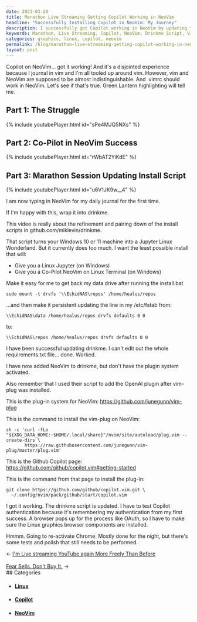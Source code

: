 ```yaml
---
date: 2023-03-28
title: Marathon Live Streaming Getting Copilot Working in NeoVim
headline: "Successfully Installing Copilot in NeoVim: My Journey"
description: I successfully got Copilot working in NeoVim by updating the drinkme script, installing vim-plug and the Copilot plug-in from Github, and testing the authentication process. Although I'm done for the night, there are still tests and polish that need to be done. Read about my journey to get Copilot working in NeoVim on my blog.
keywords: Marathon, Live Streaming, Copilot, NeoVim, Drinkme Script, Vim-Plug, Plug-in, Authentication Process, Tests, Polish, Linux, Graphics, Browser
categories: graphics, linux, copilot, neovim
permalink: /blog/marathon-live-streaming-getting-copilot-working-in-neovim/
layout: post
---
```



Copilot on NeoVim... got it working! And it's a disjointed experience because I
journal in vim and I'm all tooled up around vim. However, vim and NeoVim are
supposed to be almost indistinguishable. And .vimrc should work in NeoVim.
Let's see if that's true. Green Lantern highlighting will tell me.

## Part 1: The Struggle

{% include youtubePlayer.html id="sPe4MJQ5NXs" %}

## Part 2: Co-Pilot in NeoVim Success

{% include youtubePlayer.html id="rWbAT2YiKdE" %}

## Part 3: Marathon Session Updating Install Script

{% include youtubePlayer.html id="u6V1JK9w__4" %}

I am now typing in NeoVim for my daily journal for the first time.

If I'm happy with this, wrap it into drinkme.

This video is really about the refinement and pairing down of the install
scripts in github.com/miklevin/drinkme.

That script turns your Windows 10 or 11 machine into a Jupyter Linux
Wonderland. But it currently does too much. I want the least possible install
that will:

- Give you a Linux Jupyter (on Windows)
- Give you a Co-Pilot NeoVim on Linux Terminal (on Windows)

Make it easy for me to get back my data drive after running the install.bat

    sudo mount -t drvfs '\\EchidNAS\repos' /home/healus/repos

...and then make it persistent updating the line in my /etc/fstab from:

    \\EchidNAS\data /home/healus/repos drvfs defaults 0 0

to:

    \\EchidNAS\repos /home/healus/repos drvfs defaults 0 0

I have been successful updating drinkme. I can't edit out the whole
requirements.txt file... done. Worked.

I have now added NeoVim to drinkme, but don't have the plugin system activated.

Also remember that I used their script to add the OpenAI plugin after vim-plug
was installed.

This is the plug-in system for NeoVim:
https://github.com/junegunn/vim-plug

This is the command to install the vim-plug on NeoVim:

    sh -c 'curl -fLo "${XDG_DATA_HOME:-$HOME/.local/share}"/nvim/site/autoload/plug.vim --create-dirs \
           https://raw.githubusercontent.com/junegunn/vim-plug/master/plug.vim'

This is the Github Copilot page:
https://github.com/github/copilot.vim#getting-started

This is the command from that page to install the plug-in:

    git clone https://github.com/github/copilot.vim.git \
      ~/.config/nvim/pack/github/start/copilot.vim

I got it working. The drinkme script is updated. I have to test Copilot
authentication because it's remembering my authentication from my first
success. A browser pops up for the process like OAuth, so I have to make sure
the Linux graphics browser components are installed.

Hmmm. Going to re-activate Chrome. Mostly done for the night, but there's some
tests and polish that still needs to be performed.


<div class="arrow-links"><div class="post-nav-prev"><span class="arrow">&larr;&nbsp;</span><a href="/blog/i-m-live-streaming-youtube-again-more-freely-than-before/">I'm Live streaming YouTube again More Freely Than Before</a></div> &nbsp; <div class="post-nav-next"><a href="/blog/fear-sells-don-t-buy-it/">Fear Sells. Don't Buy It.</a><span class="arrow">&nbsp;&rarr;</span></div></div>
## Categories

<ul>
<li><h4><a href='/linux/'>Linux</a></h4></li>
<li><h4><a href='/copilot/'>Copilot</a></h4></li>
<li><h4><a href='/neovim/'>NeoVim</a></h4></li></ul>